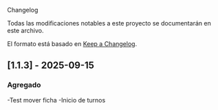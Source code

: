  Changelog

Todas las modificaciones notables a este proyecto se documentarán en este archivo.

El formato está basado en [Keep a Changelog](https://keepachangelog.com/es/1.0.0/).

## [1.1.3] - 2025-09-15

### Agregado 
-Test mover ficha 
-Inicio de turnos 
